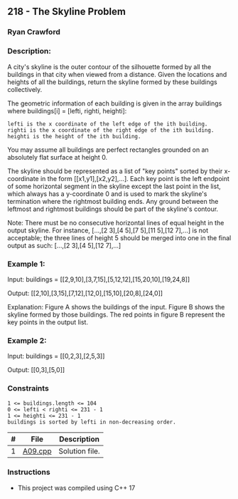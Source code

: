 ## 218 - The Skyline Problem
### Ryan Crawford
### Description:

A city's skyline is the outer contour of the silhouette formed by all the buildings in that city when viewed from a distance. Given the locations and heights of all the buildings, return the skyline formed by these buildings collectively.

The geometric information of each building is given in the array buildings where buildings[i] = [lefti, righti, heighti]:

    lefti is the x coordinate of the left edge of the ith building.
    righti is the x coordinate of the right edge of the ith building.
    heighti is the height of the ith building.

You may assume all buildings are perfect rectangles grounded on an absolutely flat surface at height 0.

The skyline should be represented as a list of "key points" sorted by their x-coordinate in the form [[x1,y1],[x2,y2],...]. Each key point is the left endpoint of some horizontal segment in the skyline except the last point in the list, which always has a y-coordinate 0 and is used to mark the skyline's termination where the rightmost building ends. Any ground between the leftmost and rightmost buildings should be part of the skyline's contour.

Note: There must be no consecutive horizontal lines of equal height in the output skyline. For instance, [...,[2 3],[4 5],[7 5],[11 5],[12 7],...] is not acceptable; the three lines of height 5 should be merged into one in the final output as such: [...,[2 3],[4 5],[12 7],...]

### Example 1: 

Input: buildings = [[2,9,10],[3,7,15],[5,12,12],[15,20,10],[19,24,8]]

Output: [[2,10],[3,15],[7,12],[12,0],[15,10],[20,8],[24,0]]

Explanation:
Figure A shows the buildings of the input.
Figure B shows the skyline formed by those buildings. The red points in figure B represent the key points in the output list.

### Example 2:

Input: buildings = [[0,2,3],[2,5,3]]

Output: [[0,3],[5,0]]

### Constraints


    1 <= buildings.length <= 104
    0 <= lefti < righti <= 231 - 1
    1 <= heighti <= 231 - 1
    buildings is sorted by lefti in non-decreasing order.

|   #   | File                       | Description                                                |
| :---: | -------------------------- | ---------------------------------------------------------- |
|   1   | [A09.cpp](./A09.cpp)       | Solution file.                                             |

### Instructions

- This project was compiled using C++ 17


